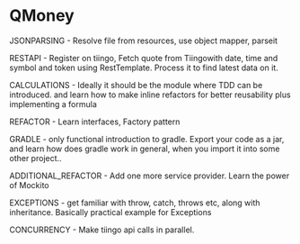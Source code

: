 # QMoney
JSONPARSING - Resolve file from resources, use object mapper, parseit

RESTAPI - Register on tiingo, Fetch quote from Tiingowith date, time and symbol and token using RestTemplate. Process it to find latest data on it.

CALCULATIONS - Ideally it should be the module where TDD can be introduced. and learn how to make inline refactors for better reusability plus implementing a formula

REFACTOR - Learn interfaces, Factory pattern

GRADLE - only functional introduction to gradle. Export your code as a jar, and learn how does gradle work in general, when you import it into some other project..

ADDITIONAL_REFACTOR - Add one more service provider. Learn the power of Mockito

EXCEPTIONS - get familiar with throw, catch, throws etc, along with inheritance. Basically practical example for Exceptions

CONCURRENCY - Make tiingo api calls in parallel.
